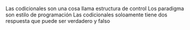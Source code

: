 Las codicionales son una cosa llama estructura de control 
Los paradigma son estilo de programación
Las codicionales soloamente tiene dos respuesta  que puede ser verdadero y falso
